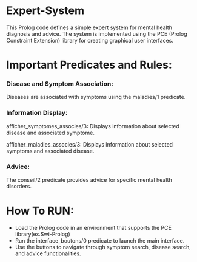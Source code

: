 # Expert-System
This Prolog code defines a simple expert system for mental health diagnosis and advice. The system is implemented using the PCE (Prolog Constraint Extension) library for creating graphical user interfaces.

# Important Predicates and Rules:
### Disease and Symptom Association:
Diseases are associated with symptoms using the maladies/1 predicate.

### Information Display:
afficher_symptomes_associes/3: Displays information about selected disease and associated symptome.

afficher_maladies_associes/3: Displays information about selected symptoms and associated disease.

### Advice:
The conseil/2 predicate provides advice for specific mental health disorders.

# How To RUN:
- Load the Prolog code in an environment that supports the PCE library(ex.Swi-Prolog)
- Run the interface_boutons/0 predicate to launch the main interface.
- Use the buttons to navigate through symptom search, disease search, and advice functionalities.
